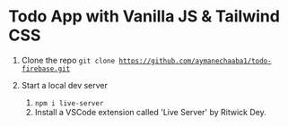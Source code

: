 # Todo App with Vanilla JS & Tailwind CSS

1. Clone the repo
   <code>git clone https://github.com/aymanechaaba1/todo-firebase.git</code>

2. Start a local dev server
   1. <code>npm i live-server</code>
   2. Install a VSCode extension called 'Live Server' by Ritwick Dey.
